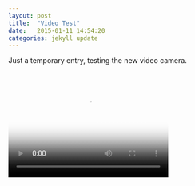 ```yaml
---
layout: post
title:  "Video Test"
date:   2015-01-11 14:54:20
categories: jekyll update
---
```

Just a temporary entry, testing the new video camera.  

<video width="320" height="212" poster="/video/test.png" controls>
  <source src="/video/test.mp4" type="video/mp4">
  <source src="/video/test.webm" type="video/webm">
Your browser does not support the video tag.
</video>  





